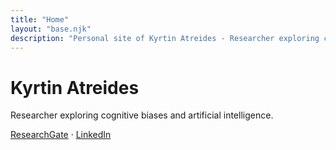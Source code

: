 ```yaml
---
title: "Home"
layout: "base.njk"
description: "Personal site of Kyrtin Atreides - Researcher exploring cognitive biases and AI"
---
```


# Kyrtin Atreides

Researcher exploring cognitive biases and artificial intelligence.

[ResearchGate](https://www.researchgate.net/profile/Kyrtin-Atreides) · [LinkedIn](https://www.linkedin.com/in/kyrtin-atreides/)

